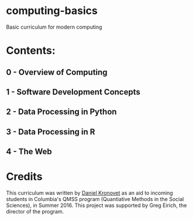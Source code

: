 # computing-basics

Basic curriculum for modern computing

# Contents:

## 0 - Overview of Computing

## 1 - Software Development Concepts

## 2 - Data Processing in Python

## 3 - Data Processing in R

## 4 - The Web

# Credits

This curriculum was written by [Daniel Kronovet](https://github.com/kronosapiens) as an aid to incoming students in Columbia's QMSS program (Quantiative Methods in the Social Sciences), in Summer 2016. This project was supported by Greg Eirich, the director of the program.